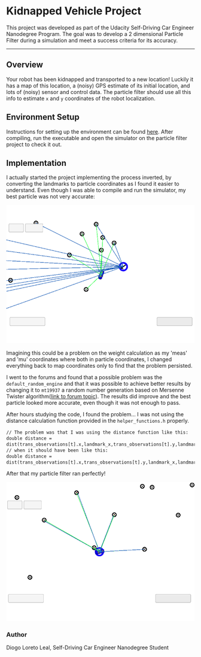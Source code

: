 # Kidnapped Vehicle Project

This project was developed as part of the Udacity Self-Driving Car Engineer Nanodegree Program. The goal was to develop a 2 dimensional Particle Filter during a simulation and meet a success criteria for its accuracy.

---

## Overview

Your robot has been kidnapped and transported to a new location! Luckily it has a map of this location, a (noisy) GPS estimate of its initial location, and lots of (noisy) sensor and control data. The particle filter should use all this info to estimate `x` and `y` coordinates of the robot localization.

## Environment Setup

Instructions for setting up the environment can be found [here](setup.md). After compiling, run the executable and open the simulator on the particle filter project to check it out.

## Implementation

I actually started the project implementing the process inverted, by converting the landmarks to particle coordinates as I found it easier to understand. Even though I was able to compile and run the simulator, my best particle was not very accurate:

![method_1](particle_filter_method1.png)

Imagining this could be a problem on the weight calculation as my 'meas' and 'mu' coordinates where both in particle coordinates, I changed everything back to map coordinates only to find that the problem persisted.

I went to the forums and found that a possible problem was the `default_random_engine` and that it was possible to achieve better results by changing it to `mt19937` a random number generation based on Mersenne Twister algorithm([link to forum topic](https://discussions.udacity.com/t/error-gets-large-weights-go-to-zero-problem-with-std-default-random-engine/452577)). The results did improve and the best particle looked more accurate, even though it was not enough to pass.

After hours studying the code, I found the problem... I was not using the distance calculation function provided in the `helper_functions.h` properly.

```
// The problem was that I was using the distance function like this:
double distance = dist(trans_observations[t].x,landmark_x,trans_observations[t].y,landmark_y);
// when it should have been like this:
double distance = dist(trans_observations[t].x,trans_observations[t].y,landmark_x,landmark_y);
```
After that my particle filter ran perfectly!

![success](final_pf.png)

### Author

Diogo Loreto Leal, Self-Driving Car Engineer Nanodegree Student

